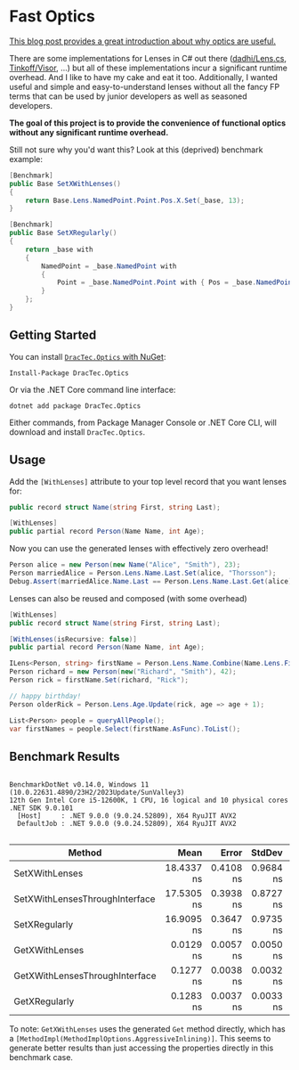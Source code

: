 # Fast Optics

[This blog post provides a great introduction about why optics are useful.](https://medium.com/@heytherewill/functional-programming-optics-in-net-7e1998bfb47e)

There are some implementations for Lenses in C# out there ([dadhi/Lens.cs](https://gist.github.com/dadhi/3db1ed45a60bceaa16d051ee9a4ab1b7), [Tinkoff/Visor](https://github.com/Tinkoff/Visor), ...) but all of these implementations incur a significant runtime overhead.
And I like to have my cake and eat it too. Additionally, I wanted useful and simple and easy-to-understand lenses without all the fancy FP terms that can be used by junior developers as well as seasoned developers.

**The goal of this project is to provide the convenience of functional optics without any significant runtime overhead.**

Still not sure why you'd want this? Look at this (deprived) benchmark example:

```cs
[Benchmark]
public Base SetXWithLenses()
{
    return Base.Lens.NamedPoint.Point.Pos.X.Set(_base, 13);
}

[Benchmark]
public Base SetXRegularly()
{
    return _base with
    {
        NamedPoint = _base.NamedPoint with
        {
            Point = _base.NamedPoint.Point with { Pos = _base.NamedPoint.Point.Pos with { X = 13 } }
        }
    };
}
```

## Getting Started

You can install [`DracTec.Optics` with NuGet](https://www.nuget.org/packages/DracTec.Optics):

    Install-Package DracTec.Optics

Or via the .NET Core command line interface:

    dotnet add package DracTec.Optics

Either commands, from Package Manager Console or .NET Core CLI, will download and install `DracTec.Optics`.

## Usage

Add the `[WithLenses]` attribute to your top level record that you want lenses for:

```cs
public record struct Name(string First, string Last);

[WithLenses]
public partial record Person(Name Name, int Age);
```

Now you can use the generated lenses with effectively zero overhead!

```cs
Person alice = new Person(new Name("Alice", "Smith"), 23);
Person marriedAlice = Person.Lens.Name.Last.Set(alice, "Thorsson");
Debug.Assert(marriedAlice.Name.Last == Person.Lens.Name.Last.Get(alice));
```

Lenses can also be reused and composed (with some overhead)

```cs
[WithLenses]
public record struct Name(string First, string Last);

[WithLenses(isRecursive: false)]
public partial record Person(Name Name, int Age);

ILens<Person, string> firstName = Person.Lens.Name.Combine(Name.Lens.First);
Person richard = new Person(new("Richard", "Smith"), 42);
Person rick = firstName.Set(richard, "Rick");

// happy birthday!
Person olderRick = Person.Lens.Age.Update(rick, age => age + 1);

List<Person> people = queryAllPeople();
var firstNames = people.Select(firstName.AsFunc).ToList();
```

## Benchmark Results

```

BenchmarkDotNet v0.14.0, Windows 11 (10.0.22631.4890/23H2/2023Update/SunValley3)
12th Gen Intel Core i5-12600K, 1 CPU, 16 logical and 10 physical cores
.NET SDK 9.0.101
  [Host]     : .NET 9.0.0 (9.0.24.52809), X64 RyuJIT AVX2
  DefaultJob : .NET 9.0.0 (9.0.24.52809), X64 RyuJIT AVX2


```
| Method                         | Mean       | Error     | StdDev    | Median     |
|------------------------------- |-----------:|----------:|----------:|-----------:|
| SetXWithLenses                 | 18.4337 ns | 0.4108 ns | 0.9684 ns | 18.2913 ns |
| SetXWithLensesThroughInterface | 17.5305 ns | 0.3938 ns | 0.8727 ns | 17.3956 ns |
| SetXRegularly                  | 16.9095 ns | 0.3647 ns | 0.9735 ns | 16.5907 ns |
| GetXWithLenses                 |  0.0129 ns | 0.0057 ns | 0.0050 ns |  0.0146 ns |
| GetXWithLensesThroughInterface |  0.1277 ns | 0.0038 ns | 0.0032 ns |  0.1269 ns |
| GetXRegularly                  |  0.1283 ns | 0.0037 ns | 0.0033 ns |  0.1288 ns |

To note: `GetXWithLenses` uses the generated `Get` method directly, which has a `[MethodImpl(MethodImplOptions.AggressiveInlining)]`.
This seems to generate better results than just accessing the properties directly in this benchmark case.
